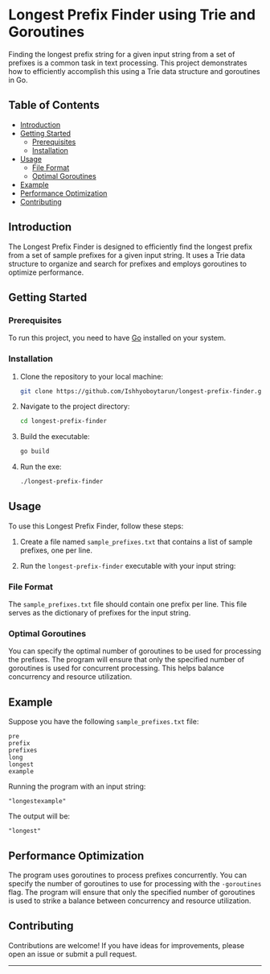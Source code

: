 
# Longest Prefix Finder using Trie and Goroutines

Finding the longest prefix string for a given input string from a set of prefixes is a common task in text processing. This project demonstrates how to efficiently accomplish this using a Trie data structure and goroutines in Go.

## Table of Contents

- [Introduction](#introduction)
- [Getting Started](#getting-started)
    - [Prerequisites](#prerequisites)
    - [Installation](#installation)
- [Usage](#usage)
    - [File Format](#file-format)
    - [Optimal Goroutines](#optimal-goroutines)
- [Example](#example)
- [Performance Optimization](#performance-optimization)
- [Contributing](#contributing)

## Introduction

The Longest Prefix Finder is designed to efficiently find the longest prefix from a set of sample prefixes for a given input string. It uses a Trie data structure to organize and search for prefixes and employs goroutines to optimize performance.

## Getting Started

### Prerequisites

To run this project, you need to have [Go](https://golang.org/) installed on your system.

### Installation

1. Clone the repository to your local machine:

   ```bash
   git clone https://github.com/Ishhyoboytarun/longest-prefix-finder.git
   ```

2. Navigate to the project directory:

   ```bash
   cd longest-prefix-finder
   ```

3. Build the executable:

   ```bash
   go build
   ```
4. Run the exe: 

    ```bash
    ./longest-prefix-finder
    ```

## Usage

To use this Longest Prefix Finder, follow these steps:

1. Create a file named `sample_prefixes.txt` that contains a list of sample prefixes, one per line.

2. Run the `longest-prefix-finder` executable with your input string:

### File Format

The `sample_prefixes.txt` file should contain one prefix per line. This file serves as the dictionary of prefixes for the input string.

### Optimal Goroutines

You can specify the optimal number of goroutines to be used for processing the prefixes. The program will ensure that only the specified number of goroutines is used for concurrent processing. This helps balance concurrency and resource utilization.

## Example

Suppose you have the following `sample_prefixes.txt` file:

```
pre
prefix
prefixes
long
longest
example
```

Running the program with an input string:

```
"longestexample"
```

The output will be:

```
"longest"
```

## Performance Optimization

The program uses goroutines to process prefixes concurrently. You can specify the number of goroutines to use for processing with the `-goroutines` flag. The program will ensure that only the specified number of goroutines is used to strike a balance between concurrency and resource utilization.

## Contributing

Contributions are welcome! If you have ideas for improvements, please open an issue or submit a pull request.

---
